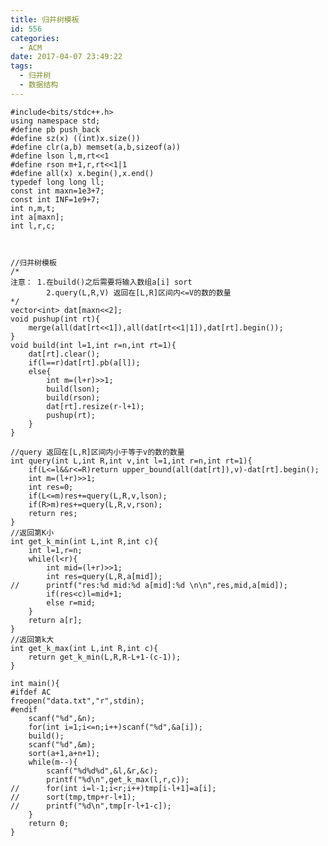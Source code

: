 ```yaml
---
title: 归并树模板
id: 556
categories:
  - ACM
date: 2017-04-07 23:49:22
tags:
  - 归并树
  - 数据结构
---
```


    #include<bits/stdc++.h>
    using namespace std;
    #define pb push_back
    #define sz(x) ((int)x.size())
    #define clr(a,b) memset(a,b,sizeof(a))
    #define lson l,m,rt<<1
    #define rson m+1,r,rt<<1|1
    #define all(x) x.begin(),x.end()
    typedef long long ll;
    const int maxn=1e3+7;
    const int INF=1e9+7;
    int n,m,t;
    int a[maxn];
    int l,r,c;



    //归并树模板 
    /*
    注意：	1.在build()之后需要将输入数组a[i] sort
            2.query(L,R,V) 返回在[L,R]区间内<=V的数的数量 
    */
    vector<int> dat[maxn<<2];
    void pushup(int rt){
        merge(all(dat[rt<<1]),all(dat[rt<<1|1]),dat[rt].begin());
    }
    void build(int l=1,int r=n,int rt=1){
        dat[rt].clear();
        if(l==r)dat[rt].pb(a[l]);
        else{
            int m=(l+r)>>1;
            build(lson);
            build(rson);
            dat[rt].resize(r-l+1);
            pushup(rt);
        } 
    }

    //query 返回在[L,R]区间内小于等于v的数的数量 
    int query(int L,int R,int v,int l=1,int r=n,int rt=1){
        if(L<=l&&r<=R)return upper_bound(all(dat[rt]),v)-dat[rt].begin();
        int m=(l+r)>>1;
        int res=0;
        if(L<=m)res+=query(L,R,v,lson);
        if(R>m)res+=query(L,R,v,rson);
        return res;
    }
    //返回第K小 
    int get_k_min(int L,int R,int c){
        int l=1,r=n;
        while(l<r){
            int mid=(l+r)>>1;
            int res=query(L,R,a[mid]);
    //		printf("res:%d mid:%d a[mid]:%d \n\n",res,mid,a[mid]);
            if(res<c)l=mid+1;
            else r=mid;
        }
        return a[r];
    }
    //返回第k大
    int get_k_max(int L,int R,int c){
        return get_k_min(L,R,R-L+1-(c-1));
    }

    int main(){
    #ifdef AC
    freopen("data.txt","r",stdin);
    #endif
        scanf("%d",&n);
        for(int i=1;i<=n;i++)scanf("%d",&a[i]);
        build();
        scanf("%d",&m);
        sort(a+1,a+n+1);
        while(m--){
            scanf("%d%d%d",&l,&r,&c);
            printf("%d\n",get_k_max(l,r,c));
    //		for(int i=l-1;i<r;i++)tmp[i-l+1]=a[i];
    //		sort(tmp,tmp+r-l+1);
    //		printf("%d\n",tmp[r-l+1-c]);
        }
        return 0;
    }
